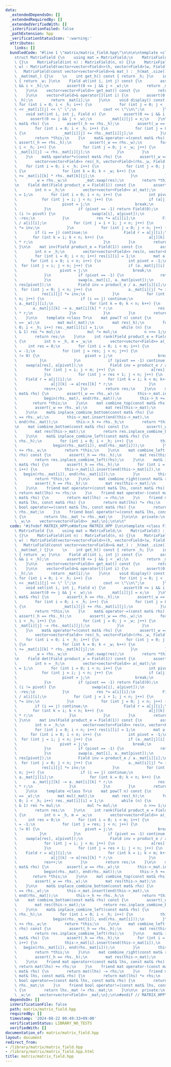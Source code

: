 ```yaml
---
data:
  _extendedDependsOn: []
  _extendedRequiredBy: []
  _extendedVerifiedWith: []
  _isVerificationFailed: false
  _pathExtension: hpp
  _verificationStatusIcon: ':warning:'
  attributes:
    links: []
  bundledCode: "#line 1 \"matrix/matrix_field.hpp\"\n\n\n\ntemplate <class Field>\n\
    struct MatrixField {\n    using mat = MatrixField;\n    MatrixField() : MatrixField(0)\
    \ {}\n    MatrixField(int n) : MatrixField(n, n) {}\n    MatrixField(int h, int\
    \ w) : MatrixField(vector<vector<Field>>(h, vector<Field>(w, Field()))) {}\n \
    \   MatrixField(const vector<vector<Field>>& mat_) : _h(mat_.size()), _w(mat_[0].size()),\
    \ _mat(mat_) {}\n    \n    int get_h() const { return _h; }\n    int get_w() const\
    \ { return _w; }\n\n    Field at(int i, int j) const {\n        assert(0 <= i\
    \ && i < _h);\n        assert(0 <= j && j < _w);\n        return _mat[i][j];\n\
    \    }\n\n    vector<vector<Field>> get_mat() const {\n        return _mat;\n\
    \    }\n\n    vector<Field>& operator[](int i) {\n        assert(0 <= i && i <\
    \ _h);\n        return _mat[i];\n    }\n\n    void display() const {\n       \
    \ for (int i = 0; i < _h; i++) {\n            for (int j = 0; j < _w; j++) cout\
    \ << _mat[i][j] << \" \";\n            cout << \"\\n\";\n        }\n    }\n\n\
    \    void set(int i, int j, Field x) {\n        assert(0 <= i && i < _h);\n  \
    \      assert(0 <= j && j < _w);\n        _mat[i][j] = x;\n    }\n\n    mat& operator+=(const\
    \ mat& rhs) {\n        assert(_h == rhs._h);\n        assert(_w == rhs._w);\n\
    \        for (int i = 0; i < _h; i++) {\n            for (int j = 0; j < _w; j++)\
    \ {\n                _mat[i][j] += rhs._mat[i][j];\n            }\n        }\n\
    \        return *this;\n    }\n    mat& operator-=(const mat& rhs) {\n       \
    \ assert(_h == rhs._h);\n        assert(_w == rhs._w);\n        for (int i = 0;\
    \ i < _h; i++) {\n            for (int j = 0; j < _w; j++) {\n               \
    \ _mat[i][j] -= rhs._mat[i][j];\n            }\n        }\n        return *this;\n\
    \    }\n    mat& operator*=(const mat& rhs) {\n        assert(_w == rhs._h);\n\
    \        vector<vector<Field>> res(_h, vector<Field>(rhs._w, Field()));\n    \
    \    for (int i = 0; i < _h; i++) {\n            for (int j = 0; j < rhs._w; j++)\
    \ {\n                for (int k = 0; k < _w; k++) {\n                    res[i][j]\
    \ += _mat[i][k] * rhs._mat[k][j];\n                }\n            }\n        }\n\
    \        _w = rhs._w;\n        _mat.swap(res);\n        return *this;\n    }\n\
    \n    Field det(Field product_e = Field(1)) const {\n        assert(_h == _w);\n\
    \        int n = _h;\n        vector<vector<Field>> a(_mat);\n        Field res\
    \ = 1;\n        for (int i = 0; i < n; i++) {\n            int pivot = -1;\n \
    \           for (int j = i; j < n; j++) {\n                if (a[j][i] != 0) {\n\
    \                    pivot = j;\n                    break;\n                }\n\
    \            }\n            if (pivot == -1) return Field(0);\n            if\
    \ (i != pivot) {\n                swap(a[i], a[pivot]);\n                res =\
    \ -res;\n            }\n            res *= a[i][i];\n            Field inv = product_e\
    \ / a[i][i];\n            for (int j = i + 1; j < n; j++) {\n                a[i][j]\
    \ *= inv;\n            }\n            for (int j = 0; j < n; j++) {\n        \
    \        if (i == j) continue;\n                Field r = a[j][i];\n         \
    \       for (int k = i; k < n; k++) {\n                    a[j][k] -= a[i][k]\
    \ * r;\n                }\n            }\n        }\n        return res;\n   \
    \ }\n\n    mat inv(Field product_e = Field(1)) const {\n        assert(_h == _w);\n\
    \        int n = _h;\n        vector<vector<Field>> res(n, vector<Field>(n, Field()));\n\
    \        for (int i = 0; i < n; i++) res[i][i] = 1;\n        mat a(_mat);\n  \
    \      for (int i = 0; i < n; i++) {\n            int pivot = -1;\n          \
    \  for (int j = i; j < n; j++) {\n                if (a._mat[j][i] != 0) {\n \
    \                   pivot = j;\n                    break;\n                }\n\
    \            }\n            if (pivot == -1) {\n                return mat(n);\n\
    \            }\n            swap(a._mat[i], a._mat[pivot]);\n            swap(res[i],\
    \ res[pivot]);\n            Field inv = product_e / a._mat[i][i];\n          \
    \  for (int j = 0; j < n; j++) {\n                a._mat[i][j] *= inv;\n     \
    \           res[i][j] *= inv;\n            }\n            for (int j = 0; j <\
    \ n; j++) {\n                if (i == j) continue;\n                Field r =\
    \ a._mat[j][i];\n                for (int k = 0; k < n; k++) {\n             \
    \       a._mat[j][k] -= a._mat[i][k] * r;\n                    res[j][k] -= res[i][k]\
    \ * r;\n                }\n            }\n        }\n        return mat(res);\n\
    \    }\n\n    template <class T>\n    mat pow(T n) const {\n        assert(_h\
    \ == _w);\n        mat mul(_mat);\n        mat res(_h);\n        for (int i =\
    \ 0; i < _h; i++) res._mat[i][i] = 1;\n        while (n) {\n            if (n\
    \ & 1) res *= mul;\n            mul *= mul;\n            n >>= 1;\n        }\n\
    \        return res;\n    }\n\n    int rank(Field product_e = Field(1)) const\
    \ {\n        int n = _h, m = _w;\n        vector<vector<Field>> a(_mat);\n   \
    \     int res = 0;\n        for (int i = 0; i < m; i++) {\n            int pivot\
    \ = -1;\n            for (int j = res; j < n; j++) {\n                if (a[j][i]\
    \ != 0) {\n                    pivot = j;\n                    break;\n      \
    \          }\n            }\n            if (pivot == -1) continue;\n        \
    \    swap(a[res], a[pivot]);\n            Field inv = product_e / a[res][i];\n\
    \            for (int j = i; j < m; j++) {\n                a[res][j] *= inv;\n\
    \            }\n            for (int j = res + 1; j < n; j++) {\n            \
    \    Field r = a[j][i];\n                for (int k = i; k < m; k++) {\n     \
    \               a[j][k] -= a[res][k] * r;\n                }\n            }\n\
    \            res++;\n        }\n        return res;\n    }\n\n    mat& inplace_combine_top(const\
    \ mat& rhs) {\n        assert(_w == rhs._w);\n        this->_mat.insert(begin(this->_mat),\n\
    \            begin(rhs._mat), end(rhs._mat));\n        this->_h += rhs._h;\n \
    \       return *this;\n    }\n\n    mat combine_top(const mat& rhs) const {\n\
    \        assert(_w == rhs._w);\n        mat res(this->_mat);\n        return res.inplace_combine_top(rhs);\n\
    \    }\n\n    mat& inplace_combine_bottom(const mat& rhs) {\n        assert(_w\
    \ == rhs._w);\n        this->_mat.insert(end(this->_mat),\n            begin(rhs._mat),\
    \ end(rhs._mat));\n        this->_h += rhs._h;\n        return *this;\n    }\n\
    \n    mat combine_bottom(const mat& rhs) const {\n        assert(_w == rhs._w);\n\
    \        mat res(this->_mat);\n        return res.inplace_combine_bottom(rhs);\n\
    \    }\n\n    mat& inplace_combine_left(const mat& rhs) {\n        assert(_h ==\
    \ rhs._h);\n        for (int i = 0; i < _h; i++) {\n            this->_mat[i].insert(begin(this->_mat[i]),\n\
    \                begin(rhs._mat[i]), end(rhs._mat[i]));\n        }\n        this->_w\
    \ += rhs._w;\n        return *this;\n    }\n\n    mat combine_left(const mat&\
    \ rhs) const {\n        assert(_h == rhs._h);\n        mat res(this->_mat);\n\
    \        return res.inplace_combine_left(rhs);\n    }\n\n    mat& inplace_combine_right(const\
    \ mat& rhs) {\n        assert(_h == rhs._h);\n        for (int i = 0; i < _h;\
    \ i++) {\n            this->_mat[i].insert(end(this->_mat[i]),\n             \
    \   begin(rhs._mat[i]), end(rhs._mat[i]));\n        }\n        this->_w += rhs._w;\n\
    \        return *this;\n    }\n\n    mat combine_right(const mat& rhs) const {\n\
    \        assert(_h == rhs._h);\n        mat res(this->_mat);\n        return res.inplace_combine_right(rhs);\n\
    \    }\n\n    friend mat operator+(const mat& lhs, const mat& rhs) {\n       \
    \ return mat(lhs) += rhs;\n    }\n    friend mat operator-(const mat& lhs, const\
    \ mat& rhs) {\n        return mat(lhs) -= rhs;\n    }\n    friend mat operator*(const\
    \ mat& lhs, const mat& rhs) {\n        return mat(lhs) *= rhs;\n    }\n    friend\
    \ bool operator==(const mat& lhs, const mat& rhs) {\n        return lhs._mat ==\
    \ rhs._mat;\n    }\n    friend bool operator!=(const mat& lhs, const mat& rhs)\
    \ {\n        return lhs._mat != rhs._mat;\n    }\n\n\n  private:\n    int _h,\
    \ _w;\n    vector<vector<Field>> _mat;\n};\n\n\n"
  code: "#ifndef MATRIX_HPP\n#define MATRIX_HPP 1\n\ntemplate <class Field>\nstruct\
    \ MatrixField {\n    using mat = MatrixField;\n    MatrixField() : MatrixField(0)\
    \ {}\n    MatrixField(int n) : MatrixField(n, n) {}\n    MatrixField(int h, int\
    \ w) : MatrixField(vector<vector<Field>>(h, vector<Field>(w, Field()))) {}\n \
    \   MatrixField(const vector<vector<Field>>& mat_) : _h(mat_.size()), _w(mat_[0].size()),\
    \ _mat(mat_) {}\n    \n    int get_h() const { return _h; }\n    int get_w() const\
    \ { return _w; }\n\n    Field at(int i, int j) const {\n        assert(0 <= i\
    \ && i < _h);\n        assert(0 <= j && j < _w);\n        return _mat[i][j];\n\
    \    }\n\n    vector<vector<Field>> get_mat() const {\n        return _mat;\n\
    \    }\n\n    vector<Field>& operator[](int i) {\n        assert(0 <= i && i <\
    \ _h);\n        return _mat[i];\n    }\n\n    void display() const {\n       \
    \ for (int i = 0; i < _h; i++) {\n            for (int j = 0; j < _w; j++) cout\
    \ << _mat[i][j] << \" \";\n            cout << \"\\n\";\n        }\n    }\n\n\
    \    void set(int i, int j, Field x) {\n        assert(0 <= i && i < _h);\n  \
    \      assert(0 <= j && j < _w);\n        _mat[i][j] = x;\n    }\n\n    mat& operator+=(const\
    \ mat& rhs) {\n        assert(_h == rhs._h);\n        assert(_w == rhs._w);\n\
    \        for (int i = 0; i < _h; i++) {\n            for (int j = 0; j < _w; j++)\
    \ {\n                _mat[i][j] += rhs._mat[i][j];\n            }\n        }\n\
    \        return *this;\n    }\n    mat& operator-=(const mat& rhs) {\n       \
    \ assert(_h == rhs._h);\n        assert(_w == rhs._w);\n        for (int i = 0;\
    \ i < _h; i++) {\n            for (int j = 0; j < _w; j++) {\n               \
    \ _mat[i][j] -= rhs._mat[i][j];\n            }\n        }\n        return *this;\n\
    \    }\n    mat& operator*=(const mat& rhs) {\n        assert(_w == rhs._h);\n\
    \        vector<vector<Field>> res(_h, vector<Field>(rhs._w, Field()));\n    \
    \    for (int i = 0; i < _h; i++) {\n            for (int j = 0; j < rhs._w; j++)\
    \ {\n                for (int k = 0; k < _w; k++) {\n                    res[i][j]\
    \ += _mat[i][k] * rhs._mat[k][j];\n                }\n            }\n        }\n\
    \        _w = rhs._w;\n        _mat.swap(res);\n        return *this;\n    }\n\
    \n    Field det(Field product_e = Field(1)) const {\n        assert(_h == _w);\n\
    \        int n = _h;\n        vector<vector<Field>> a(_mat);\n        Field res\
    \ = 1;\n        for (int i = 0; i < n; i++) {\n            int pivot = -1;\n \
    \           for (int j = i; j < n; j++) {\n                if (a[j][i] != 0) {\n\
    \                    pivot = j;\n                    break;\n                }\n\
    \            }\n            if (pivot == -1) return Field(0);\n            if\
    \ (i != pivot) {\n                swap(a[i], a[pivot]);\n                res =\
    \ -res;\n            }\n            res *= a[i][i];\n            Field inv = product_e\
    \ / a[i][i];\n            for (int j = i + 1; j < n; j++) {\n                a[i][j]\
    \ *= inv;\n            }\n            for (int j = 0; j < n; j++) {\n        \
    \        if (i == j) continue;\n                Field r = a[j][i];\n         \
    \       for (int k = i; k < n; k++) {\n                    a[j][k] -= a[i][k]\
    \ * r;\n                }\n            }\n        }\n        return res;\n   \
    \ }\n\n    mat inv(Field product_e = Field(1)) const {\n        assert(_h == _w);\n\
    \        int n = _h;\n        vector<vector<Field>> res(n, vector<Field>(n, Field()));\n\
    \        for (int i = 0; i < n; i++) res[i][i] = 1;\n        mat a(_mat);\n  \
    \      for (int i = 0; i < n; i++) {\n            int pivot = -1;\n          \
    \  for (int j = i; j < n; j++) {\n                if (a._mat[j][i] != 0) {\n \
    \                   pivot = j;\n                    break;\n                }\n\
    \            }\n            if (pivot == -1) {\n                return mat(n);\n\
    \            }\n            swap(a._mat[i], a._mat[pivot]);\n            swap(res[i],\
    \ res[pivot]);\n            Field inv = product_e / a._mat[i][i];\n          \
    \  for (int j = 0; j < n; j++) {\n                a._mat[i][j] *= inv;\n     \
    \           res[i][j] *= inv;\n            }\n            for (int j = 0; j <\
    \ n; j++) {\n                if (i == j) continue;\n                Field r =\
    \ a._mat[j][i];\n                for (int k = 0; k < n; k++) {\n             \
    \       a._mat[j][k] -= a._mat[i][k] * r;\n                    res[j][k] -= res[i][k]\
    \ * r;\n                }\n            }\n        }\n        return mat(res);\n\
    \    }\n\n    template <class T>\n    mat pow(T n) const {\n        assert(_h\
    \ == _w);\n        mat mul(_mat);\n        mat res(_h);\n        for (int i =\
    \ 0; i < _h; i++) res._mat[i][i] = 1;\n        while (n) {\n            if (n\
    \ & 1) res *= mul;\n            mul *= mul;\n            n >>= 1;\n        }\n\
    \        return res;\n    }\n\n    int rank(Field product_e = Field(1)) const\
    \ {\n        int n = _h, m = _w;\n        vector<vector<Field>> a(_mat);\n   \
    \     int res = 0;\n        for (int i = 0; i < m; i++) {\n            int pivot\
    \ = -1;\n            for (int j = res; j < n; j++) {\n                if (a[j][i]\
    \ != 0) {\n                    pivot = j;\n                    break;\n      \
    \          }\n            }\n            if (pivot == -1) continue;\n        \
    \    swap(a[res], a[pivot]);\n            Field inv = product_e / a[res][i];\n\
    \            for (int j = i; j < m; j++) {\n                a[res][j] *= inv;\n\
    \            }\n            for (int j = res + 1; j < n; j++) {\n            \
    \    Field r = a[j][i];\n                for (int k = i; k < m; k++) {\n     \
    \               a[j][k] -= a[res][k] * r;\n                }\n            }\n\
    \            res++;\n        }\n        return res;\n    }\n\n    mat& inplace_combine_top(const\
    \ mat& rhs) {\n        assert(_w == rhs._w);\n        this->_mat.insert(begin(this->_mat),\n\
    \            begin(rhs._mat), end(rhs._mat));\n        this->_h += rhs._h;\n \
    \       return *this;\n    }\n\n    mat combine_top(const mat& rhs) const {\n\
    \        assert(_w == rhs._w);\n        mat res(this->_mat);\n        return res.inplace_combine_top(rhs);\n\
    \    }\n\n    mat& inplace_combine_bottom(const mat& rhs) {\n        assert(_w\
    \ == rhs._w);\n        this->_mat.insert(end(this->_mat),\n            begin(rhs._mat),\
    \ end(rhs._mat));\n        this->_h += rhs._h;\n        return *this;\n    }\n\
    \n    mat combine_bottom(const mat& rhs) const {\n        assert(_w == rhs._w);\n\
    \        mat res(this->_mat);\n        return res.inplace_combine_bottom(rhs);\n\
    \    }\n\n    mat& inplace_combine_left(const mat& rhs) {\n        assert(_h ==\
    \ rhs._h);\n        for (int i = 0; i < _h; i++) {\n            this->_mat[i].insert(begin(this->_mat[i]),\n\
    \                begin(rhs._mat[i]), end(rhs._mat[i]));\n        }\n        this->_w\
    \ += rhs._w;\n        return *this;\n    }\n\n    mat combine_left(const mat&\
    \ rhs) const {\n        assert(_h == rhs._h);\n        mat res(this->_mat);\n\
    \        return res.inplace_combine_left(rhs);\n    }\n\n    mat& inplace_combine_right(const\
    \ mat& rhs) {\n        assert(_h == rhs._h);\n        for (int i = 0; i < _h;\
    \ i++) {\n            this->_mat[i].insert(end(this->_mat[i]),\n             \
    \   begin(rhs._mat[i]), end(rhs._mat[i]));\n        }\n        this->_w += rhs._w;\n\
    \        return *this;\n    }\n\n    mat combine_right(const mat& rhs) const {\n\
    \        assert(_h == rhs._h);\n        mat res(this->_mat);\n        return res.inplace_combine_right(rhs);\n\
    \    }\n\n    friend mat operator+(const mat& lhs, const mat& rhs) {\n       \
    \ return mat(lhs) += rhs;\n    }\n    friend mat operator-(const mat& lhs, const\
    \ mat& rhs) {\n        return mat(lhs) -= rhs;\n    }\n    friend mat operator*(const\
    \ mat& lhs, const mat& rhs) {\n        return mat(lhs) *= rhs;\n    }\n    friend\
    \ bool operator==(const mat& lhs, const mat& rhs) {\n        return lhs._mat ==\
    \ rhs._mat;\n    }\n    friend bool operator!=(const mat& lhs, const mat& rhs)\
    \ {\n        return lhs._mat != rhs._mat;\n    }\n\n\n  private:\n    int _h,\
    \ _w;\n    vector<vector<Field>> _mat;\n};\n\n#endif // MATRIX_HPP\n"
  dependsOn: []
  isVerificationFile: false
  path: matrix/matrix_field.hpp
  requiredBy: []
  timestamp: '2024-08-22 00:49:33+09:00'
  verificationStatus: LIBRARY_NO_TESTS
  verifiedWith: []
documentation_of: matrix/matrix_field.hpp
layout: document
redirect_from:
- /library/matrix/matrix_field.hpp
- /library/matrix/matrix_field.hpp.html
title: matrix/matrix_field.hpp
---
```

